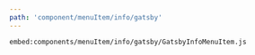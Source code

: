 ```yaml
---
path: 'component/menuItem/info/gatsby'
---
```


`embed:components/menuItem/info/gatsby/GatsbyInfoMenuItem.js`
